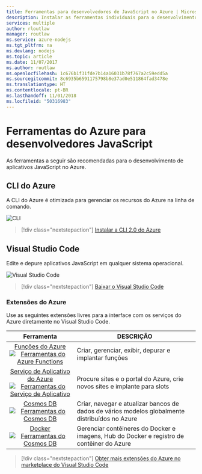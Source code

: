 ```yaml
---
title: Ferramentas para desenvolvedores de JavaScript no Azure | Microsoft Docs
description: Instalar as ferramentas individuais para o desenvolvimento em JavaScript no Azure
services: multiple
author: rloutlaw
manager: routlaw
ms.service: azure-nodejs
ms.tgt_pltfrm: na
ms.devlang: nodejs
ms.topic: article
ms.date: 11/07/2017
ms.author: routlaw
ms.openlocfilehash: 1c676b1f31fde7b14a16031b78f767a2c59edd5a
ms.sourcegitcommit: 8c6935b6591175798b8e37ad0e511864fad3478e
ms.translationtype: HT
ms.contentlocale: pt-BR
ms.lasthandoff: 11/01/2018
ms.locfileid: "50316983"
---
```

# <a name="azure-tools-for-javascript-developers"></a>Ferramentas do Azure para desenvolvedores JavaScript
As ferramentas a seguir são recomendadas para o desenvolvimento de aplicativos JavaScript no Azure.

## <a name="azure-cli"></a>CLI do Azure
A CLI do Azure é otimizada para gerenciar os recursos do Azure na linha de comando.

![CLI](media/node-azure-tools/cli.png)
 
> [!div class="nextstepaction"]
> [Instalar a CLI 2.0 do Azure](https://docs.microsoft.com/cli/azure/install-az-cli2)

## <a name="visual-studio-code"></a>Visual Studio Code
Edite e depure aplicativos JavaScript em qualquer sistema operacional.

![Visual Studio Code](media/node-azure-tools/vs-code.png)

> [!div class="nextstepaction"]
> [Baixar o Visual Studio Code](https://code.visualstudio.com)

### <a name="azure-extensions"></a>Extensões do Azure
Use as seguintes extensões livres para a interface com os serviços do Azure diretamente no Visual Studio Code.

| Ferramenta | DESCRIÇÃO  |
|:---------:|---------|
| [Funções do Azure](https://marketplace.visualstudio.com/items?itemName=ms-azuretools.vscode-azurefunctions) <br> [![Ferramentas do Azure Functions](media/node-azure-tools/icon-azure-functions.png)](https://marketplace.visualstudio.com/items?itemName=ms-azuretools.vscode-azurefunctions) | Criar, gerenciar, exibir, depurar e implantar funções|
| [Serviço de Aplicativo do Azure](https://marketplace.visualstudio.com/items?itemName=ms-azuretools.vscode-azureappservice) <br> [![Ferramentas do Serviço de Aplicativo](media/node-azure-tools/icon-azure-app-service.png)](https://marketplace.visualstudio.com/items?itemName=ms-azuretools.vscode-azureappservice) | Procure sites e o portal do Azure, crie novos sites e implante para slots |
| [Cosmos DB](https://marketplace.visualstudio.com/items?itemName=ms-azuretools.vscode-cosmosdb)  <br> [![Ferramentas do Cosmos DB](media/node-azure-tools/icon-cosmos-db.png)](https://marketplace.visualstudio.com/items?itemName=ms-azuretools.vscode-cosmosdb)| Criar, navegar e atualizar bancos de dados de vários modelos globalmente distribuídos no Azure |
| [Docker](https://marketplace.visualstudio.com/items?itemName=formulahendry.docker-explorer)   <br> [![Ferramentas do Cosmos DB](media/node-azure-tools/icon-docker.png)](https://marketplace.visualstudio.com/items?itemName=formulahendry.docker-explorer)| Gerenciar contêineres do Docker e imagens, Hub do Docker e registro de contêiner do Azure |

> [!div class="nextstepaction"]
> [Obter mais extensões do Azure no marketplace do Visual Studio Code](https://marketplace.visualstudio.com/search?term=azure&target=VSCode&category=All%20categories&sortBy=Relevance)